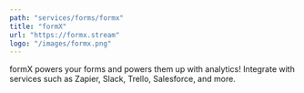 ```yaml
---
path: "services/forms/formx"
title: "formX"
url: "https://formx.stream"
logo: "/images/formx.png"
---
```


formX powers your forms and powers them up with analytics! Integrate with services such as Zapier, Slack, Trello, Salesforce, and more.
